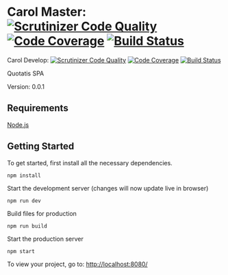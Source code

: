 # Carol Master: [![Scrutinizer Code Quality](https://scrutinizer-ci.com/g/Quotatis/carol/badges/quality-score.png?b=master&s=222575eb53a871d4c978a53173ea8ea59d97fc38)](https://scrutinizer-ci.com/g/Quotatis/carol/?branch=master) [![Code Coverage](https://scrutinizer-ci.com/g/Quotatis/carol/badges/coverage.png?b=master&s=2566a0a0516e5557828471b90a9d9d0fc82b109e)](https://scrutinizer-ci.com/g/Quotatis/carol/?branch=master) [![Build Status](https://travis-ci.com/Quotatis/carol.svg?token=n1DpETbfhCpoPtcwMaSP&branch=master)](https://travis-ci.com/Quotatis/carol/)
Carol Develop: [![Scrutinizer Code Quality](https://scrutinizer-ci.com/g/Quotatis/carol/badges/quality-score.png?b=develop&s=222575eb53a871d4c978a53173ea8ea59d97fc38)](https://scrutinizer-ci.com/g/Quotatis/carol/?branch=develop) [![Code Coverage](https://scrutinizer-ci.com/g/Quotatis/carol/badges/coverage.png?b=develop&s=2566a0a0516e5557828471b90a9d9d0fc82b109e)](https://scrutinizer-ci.com/g/Quotatis/carol/?branch=develop) [![Build Status](https://travis-ci.com/Quotatis/carol.svg?token=n1DpETbfhCpoPtcwMaSP&branch=develop)](https://travis-ci.com/Quotatis/carol/)

Quotatis SPA

Version: 0.0.1

## Requirements
[Node.js](https://nodejs.org/)

## Getting Started

To get started, first install all the necessary dependencies.
```
npm install
```

Start the development server (changes will now update live in browser)
```
npm run dev
```

Build files for production
```
npm run build
```

Start the production server
```
npm start
```

To view your project, go to: [http://localhost:8080/](http://localhost:8080/)
